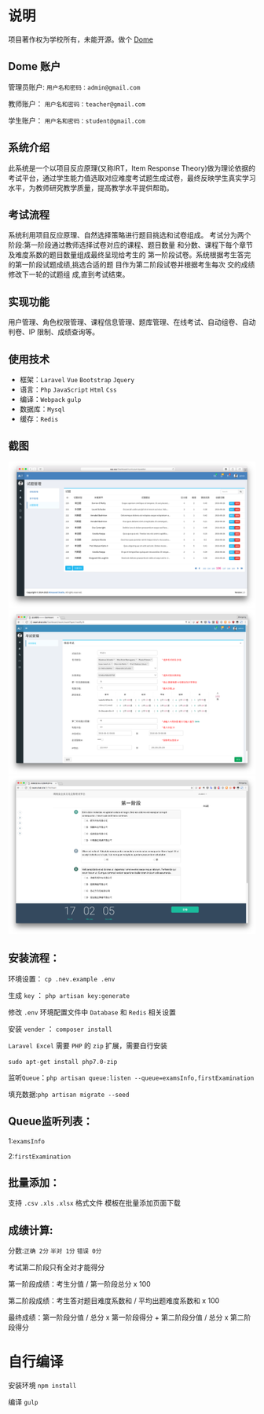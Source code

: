 # 说明

项目著作权为学校所有，未能开源。做个 [Dome](https://exam.dnat.site "Dome")

## Dome 账户

管理员账户: `用户名和密码：admin@gmail.com`

教师账户： `用户名和密码：teacher@gmail.com`

学生账户： `用户名和密码：student@gmail.com`

## 系统介绍

此系统是一个以项目反应原理(又称IRT，Item Response Theory)做为理论依据的考试平台，通过学生能力值选取对应难度考试题生成试卷，最终反映学生真实学习水平，为教师研究教学质量，提高教学水平提供帮助。

## 考试流程

系统利用项目反应原理、自然选择策略进行题目挑选和试卷组成。 考试分为两个阶段:第一阶段通过教师选择试卷对应的课程、题目数量 和分数、课程下每个章节及难度系数的题目数量组成最终呈现给考生的 第一阶段试卷。系统根据考生答完的第一阶段试题成绩,挑选合适的题 目作为第二阶段试卷并根据考生每次 交的成绩修改下一轮的试题组 成,直到考试结束。

## 实现功能

用户管理、角色权限管理、课程信息管理、题库管理、在线考试、自动组卷、自动判卷、IP 限制、成绩查询等。

## 使用技术

- 框架：`Laravel` `Vue` `Bootstrap` `Jquery`
- 语言：`Php` `JavaScript` `Html` `Css`
- 编译：`Webpack` `gulp`
- 数据库：`Mysql`
- 缓存：`Redis`

## 截图

![imgs](imgs/tutorial.png) ![imgs2](imgs/tutorial2.png) ![imgs3](imgs/tutorial3.png)

## 安装流程：

环境设置： `cp .nev.example .env`

生成 `key` ： `php artisan key:generate`

修改 `.env` 环境配置文件中 `Database` 和 `Redis` 相关设置

安装 `vender` ： `composer install`

`Laravel Excel` 需要 `PHP` 的 `zip` 扩展，需要自行安装

`sudo apt-get install php7.0-zip`

监听`Queue`：`php artisan queue:listen --queue=examsInfo,firstExamination`

填充数据:`php artisan migrate --seed`

## Queue监听列表：

1:`examsInfo`

2:`firstExamination`

## 批量添加：

支持 `.csv` `.xls` `.xlsx` 格式文件 模板在批量添加页面下载

## 成绩计算:

分数:`正确 2分` `半对 1分` `错误 0分`

考试第二阶段只有全对才能得分

第一阶段成绩：考生分值 / 第一阶段总分 x 100

第二阶段成绩：考生答对题目难度系数和 / 平均出题难度系数和 x 100

最终成绩：第一阶段分值 / 总分 x 第一阶段得分 + 第二阶段分值 / 总分 x 第二阶段得分

# 自行编译

安装环境 `npm install`

编译 `gulp`
